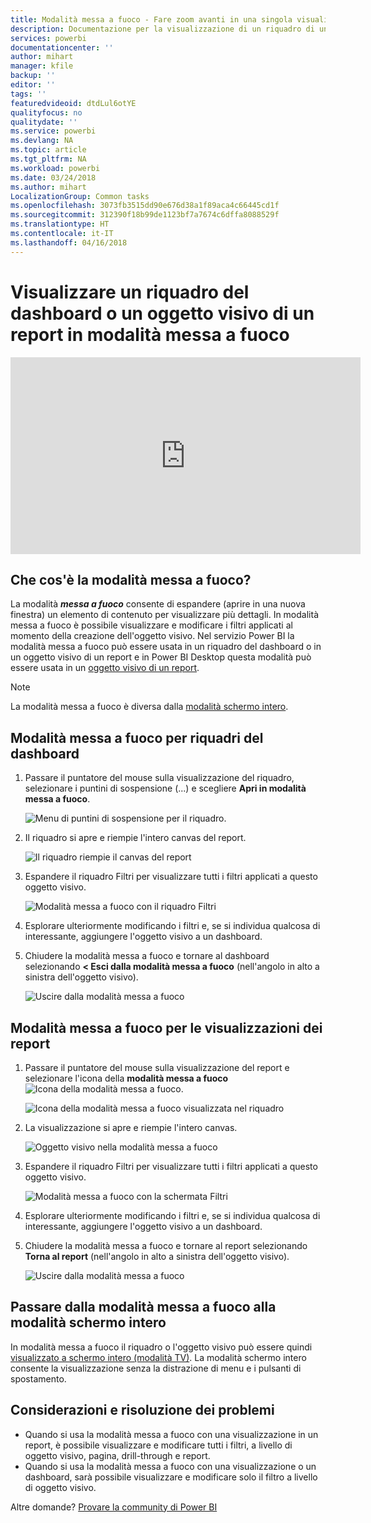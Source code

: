 ```yaml
---
title: Modalità messa a fuoco - Fare zoom avanti in una singola visualizzazione per visualizzare altri dettagli.
description: Documentazione per la visualizzazione di un riquadro di un dashboard o di visualizzazioni di un report di Power BI in modalità messa a fuoco o apri nuova finestra.
services: powerbi
documentationcenter: ''
author: mihart
manager: kfile
backup: ''
editor: ''
tags: ''
featuredvideoid: dtdLul6otYE
qualityfocus: no
qualitydate: ''
ms.service: powerbi
ms.devlang: NA
ms.topic: article
ms.tgt_pltfrm: NA
ms.workload: powerbi
ms.date: 03/24/2018
ms.author: mihart
LocalizationGroup: Common tasks
ms.openlocfilehash: 3073fb3515dd90e676d38a1f89aca4c66445cd1f
ms.sourcegitcommit: 312390f18b99de1123bf7a7674c6dffa8088529f
ms.translationtype: HT
ms.contentlocale: it-IT
ms.lasthandoff: 04/16/2018
---
```

# <a name="display-a-dashboard-tile-or-report-visual-in-focus-mode"></a>Visualizzare un riquadro del dashboard o un oggetto visivo di un report in modalità messa a fuoco

<iframe width="560" height="315" src="https://www.youtube.com/embed/dtdLul6otYE" frameborder="0" allowfullscreen></iframe>


## <a name="what-is-focus-mode"></a>Che cos'è la modalità messa a fuoco?

La modalità ***messa a fuoco*** consente di espandere (aprire in una nuova finestra) un elemento di contenuto per visualizzare più dettagli.  In modalità messa a fuoco è possibile visualizzare e modificare i filtri applicati al momento della creazione dell'oggetto visivo.  Nel servizio Power BI la modalità messa a fuoco può essere usata in un riquadro del dashboard o in un oggetto visivo di un report e in Power BI Desktop questa modalità può essere usata in un [oggetto visivo di un report](desktop-report-view.md).

> [!NOTE]
> La modalità messa a fuoco è diversa dalla [modalità schermo intero](service-fullscreen-mode.md).
> 


## <a name="focus-mode-for-dashboard-tiles"></a>Modalità messa a fuoco per riquadri del dashboard

1. Passare il puntatore del mouse sulla visualizzazione del riquadro, selezionare i puntini di sospensione (...) e scegliere **Apri in modalità messa a fuoco**. 

    ![Menu di puntini di sospensione per il riquadro](media/service-focus-mode/power-bi-dashboard-focus-mode.png).

2. Il riquadro si apre e riempie l'intero canvas del report. 

   ![Il riquadro riempie il canvas del report](media/service-focus-mode/power-bi-tile-focus.png)

3. Espandere il riquadro Filtri per visualizzare tutti i filtri applicati a questo oggetto visivo.
   
   ![Modalità messa a fuoco con il riquadro Filtri](media/service-focus-mode/power-bi-focus-filters.png)

4. Esplorare ulteriormente modificando i filtri e, se si individua qualcosa di interessante, aggiungere l'oggetto visivo a un dashboard.

5. Chiudere la modalità messa a fuoco e tornare al dashboard selezionando **< Esci dalla modalità messa a fuoco** (nell'angolo in alto a sinistra dell'oggetto visivo).
   
    ![Uscire dalla modalità messa a fuoco](media/service-focus-mode/power-bi-tile-exit-focus.png)    


## <a name="focus-mode-for-report-visualizations"></a>Modalità messa a fuoco per le visualizzazioni dei report

1. Passare il puntatore del mouse sulla visualizzazione del report e selezionare l'icona della **modalità messa a fuoco** ![Icona della modalità messa a fuoco](media/service-focus-mode/pbi_popout.jpg).  
   
   ![Icona della modalità messa a fuoco visualizzata nel riquadro](media/service-focus-mode/power-bi-hover-focus.png)
2. La visualizzazione si apre e riempie l'intero canvas. 

   ![Oggetto visivo nella modalità messa a fuoco](media/service-focus-mode/power-bi-display-focus-newer2.png)
3. Espandere il riquadro Filtri per visualizzare tutti i filtri applicati a questo oggetto visivo.
   
   ![Modalità messa a fuoco con la schermata Filtri](media/service-focus-mode/power-bi-display-focus-filters.png)
4. Esplorare ulteriormente modificando i filtri e, se si individua qualcosa di interessante, aggiungere l'oggetto visivo a un dashboard.   
5. Chiudere la modalità messa a fuoco e tornare al report selezionando **Torna al report** (nell'angolo in alto a sinistra dell'oggetto visivo). 
   
    ![Uscire dalla modalità messa a fuoco](media/service-focus-mode/power-bi-exit-focus-report.png)  

## <a name="go-from-focus-mode-to-full-screen-mode"></a>Passare dalla modalità messa a fuoco alla modalità schermo intero
In modalità messa a fuoco il riquadro o l'oggetto visivo può essere quindi [visualizzato a schermo intero (modalità TV)](service-fullscreen-mode.md). La modalità schermo intero consente la visualizzazione senza la distrazione di menu e i pulsanti di spostamento.

## <a name="considerations-and-troubleshooting"></a>Considerazioni e risoluzione dei problemi
* Quando si usa la modalità messa a fuoco con una visualizzazione in un report, è possibile visualizzare e modificare tutti i filtri, a livello di oggetto visivo, pagina, drill-through e report.    
* Quando si usa la modalità messa a fuoco con una visualizzazione o un dashboard, sarà possibile visualizzare e modificare solo il filtro a livello di oggetto visivo.

Altre domande? [Provare la community di Power BI](http://community.powerbi.com/)

